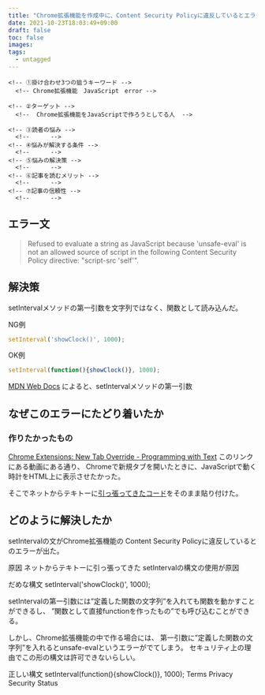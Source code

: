```yaml
---
title: "Chrome拡張機能を作成中に、Content Security Policyに違反しているとエラーが出た"
date: 2021-10-23T18:03:49+09:00
draft: false
toc: false
images:
tags:
  - untagged
---
```


<!-- 記事設計項目 -->
    <!-- ①掛け合わせ3つの狙うキーワード -->
      <!-- Chrome拡張機能　JavaScript　error -->
  
    <!-- ②ターゲット -->
      <!--  Chrome拡張機能をJavaScriptで作ろうとしてる人  -->
    
    <!-- ③読者の悩み -->
      <!--      -->
    <!-- ④悩みが解決する条件 -->
      <!--      -->
    <!-- ⑤悩みの解決策 -->
      <!--      -->
    <!-- ⑥記事を読むメリット -->
      <!--      -->
    <!-- ⑦記事の信頼性 -->
      <!--      -->
<!--------------->



<!-- リード文 -->


  <!-- 読者の悩みに共感する -->
  <!-- 記事で示すことを書く -->
  <!-- 悩みが解決する条件を提示する -->
  <!-- 記事を読むメリットを示す -->
  <!-- 記事の信頼性を示す -->
  
  
<!----------->

  <!--リード文（権威・読者の不安を解消、安心させる・）-->
  <!--この記事を読む人の悩みの状況に共感する：　　Chrome拡張機能を作っているときに、Content Security Policyのエラーに引っかかって解決できない-->
    
  <!--この記事を読むことで何を得られるか、どんな価値が生まれるか：Content Security Policyのunsafe-evalの意味が何となくわかる-->

<!--この記事の根拠または信頼性：エンジニアではない私でも理解できた-->

## エラー文
> Refused to evaluate a string as JavaScript because 'unsafe-eval' is not an allowed source of script in the following Content Security Policy directive: "script-src 'self'".

<!--結論-->
## 解決策
setIntervalメソッドの第一引数を文字列ではなく、関数として読み込んだ。

<!--理由-->

<!--具体例-->
NG例
```JavaScript
setInterval('showClock()', 1000);
```
OK例
```JavaScript
setInterval(function(){showClock()}, 1000);
```

[MDN Web Docs](https://developer.mozilla.org/ja/docs/Web/API/setInterval)
によると、setIntervalメソッドの第一引数

## なぜこのエラーにたどり着いたか
### 作りたかったもの
[Chrome Extensions: New Tab Override - Programming with Text](https://youtu.be/vNb3P5KIxXw)
このリンクにある動画にある通り、
Chromeで新規タブを開いたときに、JavaScriptで動く時計をHTML上に表示させたかった。

そこでネットからテキトーに[引っ張ってきたコード](https://qumeru.com/magazine/362)をそのまま貼り付けた。

## どのように解決したか




setIntervalの文がChrome拡張機能の
Content Security Policyに違反しているとのエラーが出た。

原因
ネットからテキトーに引っ張ってきた
setIntervalの構文の使用が原因

だめな構文
setInterval('showClock()', 1000); 

setIntervalの第一引数には”定義した関数の文字列”を入れても関数を動かすことができるし、
”関数として直接functionを作ったもの”でも呼び込むことができる。


しかし、Chrome拡張機能の中で作る場合には、
第一引数に”定義した関数の文字列”を入れるとunsafe-evalというエラーがでてしまう。
セキュリティ上の理由でこの形の構文は許可できないらしい。

正しい構文
setInterval(function(){showClock()}, 1000); 
Terms
Privacy
Security
Status
